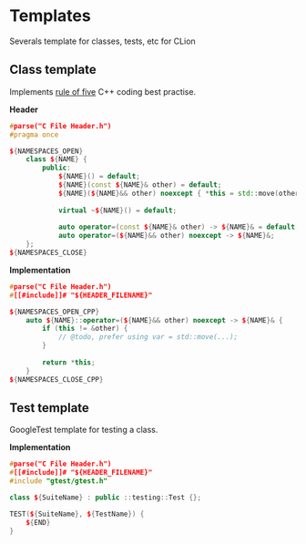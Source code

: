 # Templates

Severals template for classes, tests, etc for CLion

## Class template

Implements [rule of five](https://en.cppreference.com/w/cpp/language/rule_of_three) C++ coding best practise.

**Header**

```c++
#parse("C File Header.h")
#pragma once

${NAMESPACES_OPEN}
    class ${NAME} {
        public:
            ${NAME}() = default;
            ${NAME}(const ${NAME}& other) = default;
            ${NAME}(${NAME}&& other) noexcept { *this = std::move(other); };
            
            virtual ~${NAME}() = default;
            
            auto operator=(const ${NAME}& other) -> ${NAME}& = default;
            auto operator=(${NAME}&& other) noexcept -> ${NAME}&;
    };
${NAMESPACES_CLOSE}
```

**Implementation**

```c++
#parse("C File Header.h")
#[[#include]]# "${HEADER_FILENAME}"

${NAMESPACES_OPEN_CPP}
    auto ${NAME}::operator=(${NAME}&& other) noexcept -> ${NAME}& {
        if (this != &other) {
            // @todo, prefer using var = std::move(...);
        }
        
        return *this;
    }
${NAMESPACES_CLOSE_CPP}
```

## Test template

GoogleTest template for testing a class.

**Implementation**

```c++
#parse("C File Header.h")
#[[#include]]# "${HEADER_FILENAME}"
#include "gtest/gtest.h"

class ${SuiteName} : public ::testing::Test {};

TEST(${SuiteName}, ${TestName}) {
    ${END}
}
```